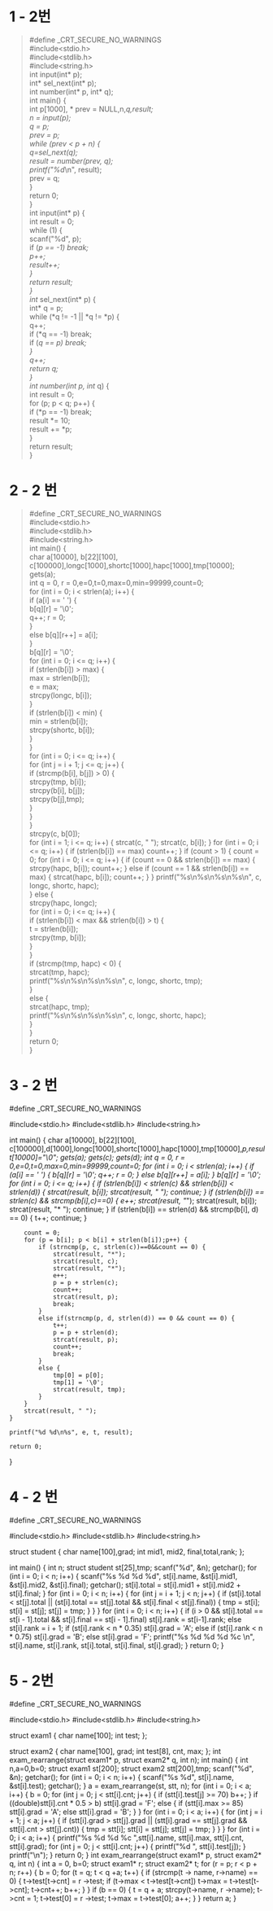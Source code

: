 # 1 - 2번
> #define _CRT_SECURE_NO_WARNINGS  
#include<stdio.h>  
#include<stdlib.h>  
#include<string.h>  
int input(int* p);  
int* sel_next(int* p);  
int number(int* p, int* q);  
int main() {  
	int p[1000], * prev = NULL,n,*q,result;  
	n = input(p);  
	q = p;  
	prev = p;  
	while (prev < p + n) {  
		q=sel_next(q);  
		result = number(prev, q);  
		printf("%d*\n", result);  
		prev = q;  
	}  
	return 0;  
}  
int input(int* p) {  
	int result = 0;  
	while (1) {  
		scanf("%d", p);  
		if (*p == -1) break;  
		p++;  
		result++;  
	}  
	return result;  
}  
int* sel_next(int* p) {  
	int* q = p;    
	while (*q != -1 || *q != *p) {  
		q++;  
		if (*q == -1) break;  
		if (*q == *p) break;  
	}  
	q++;  
	return q;   
}  
int number(int* p, int* q) {  
	int result = 0;  
	for (p; p < q; p++) {  
		if (*p == -1) break;  
		result *= 10;    
		result += *p;  
	}  
	return result;  
}  
# 2 - 2 번
> #define _CRT_SECURE_NO_WARNINGS  
#include<stdio.h>  
#include<stdlib.h>  
#include<string.h>  
int main() {  
	char a[10000], b[22][100], c[100000],longc[1000],shortc[1000],hapc[1000],tmp[10000];   
	gets(a);  
	int q = 0, r = 0,e=0,t=0,max=0,min=99999,count=0;  
	for (int i = 0; i < strlen(a); i++) {    
		if (a[i] == ' ') {  
			b[q][r] = '\0';  
			q++; r = 0;   
		}  
		else b[q][r++] = a[i];    
	}  
	b[q][r] = '\0';  
	for (int i = 0; i <= q; i++) {  
		if (strlen(b[i]) > max) {  
			max = strlen(b[i]);  
			e = max;  
			strcpy(longc, b[i]);  
		}  
		if (strlen(b[i]) < min) {  
			min = strlen(b[i]);  
			strcpy(shortc, b[i]);  
		}  
	}  
	for (int i = 0; i <= q; i++) {  
		for (int j = i + 1; j <= q; j++) {  
			if (strcmp(b[i], b[j]) > 0) {  
				strcpy(tmp, b[i]);  
				strcpy(b[i], b[j]);    
				strcpy(b[j],tmp);  
			}  
		}  
	}   
	strcpy(c, b[0]);  
	for (int i = 1; i <= q; i++) {
		strcat(c, " ");
		strcat(c, b[i]);
	}
	for (int i = 0; i <= q; i++) {
		if (strlen(b[i]) == max) count++;
	}
	if (count > 1) {
		count = 0;
		for (int i = 0; i <= q; i++) {
			if (count == 0 && strlen(b[i]) == max) {
				strcpy(hapc, b[i]); count++;
			}
			else if (count == 1 && strlen(b[i]) == max) {
				strcat(hapc, b[i]); count++;
			}
		}
		printf("%s\n%s\n%s\n%s\n", c, longc, shortc, hapc);  
	}
	else {  
		strcpy(hapc, longc);  
		for (int i = 0; i <= q; i++) {  
			if (strlen(b[i]) < max && strlen(b[i]) > t) {  
				t = strlen(b[i]);  
				strcpy(tmp, b[i]);  
			}  
		}  
		if (strcmp(tmp, hapc) < 0) {  
			strcat(tmp, hapc);  
			printf("%s\n%s\n%s\n%s\n", c, longc, shortc, tmp);  
		}  
		else {  
			strcat(hapc, tmp);  
			printf("%s\n%s\n%s\n%s\n", c, longc, shortc, hapc);  
		}  
	}  
	return 0;  
}  

# 3 - 2 번

#define _CRT_SECURE_NO_WARNINGS 

#include<stdio.h>
#include<stdlib.h>
#include<string.h>

int main() {
	char a[10000], b[22][100], c[100000],d[1000],longc[1000],shortc[1000],hapc[1000],tmp[10000],*p,result[10000]="\0";
	gets(a);
	gets(c);
	gets(d);
	int q = 0, r = 0,e=0,t=0,max=0,min=99999,count=0;
	for (int i = 0; i < strlen(a); i++) {
		if (a[i] == ' ') {
			b[q][r] = '\0';
			q++; r = 0;
		}
		else b[q][r++] = a[i];
	}
	b[q][r] = '\0';
	for (int i = 0; i <= q; i++) {
		if (strlen(b[i]) < strlen(c) && strlen(b[i]) < strlen(d)) {
			strcat(result, b[i]);
			strcat(result, " ");
			continue;
		}
		if (strlen(b[i]) == strlen(c) && strcmp(b[i],c)==0) {
			e++;
			strcat(result, "*");
			strcat(result, b[i]);
			strcat(result, "* ");
			continue;
		}
		if (strlen(b[i]) == strlen(d) && strcmp(b[i], d) == 0) {
			t++;
			continue;
		}

		count = 0;
		for (p = b[i]; p < b[i] + strlen(b[i]);p++) {
			if (strncmp(p, c, strlen(c))==0&&count == 0) {
				strcat(result, "*");
				strcat(result, c);
				strcat(result, "*");
				e++;
				p = p + strlen(c);
				count++;
				strcat(result, p);
				break;
			}
			else if(strncmp(p, d, strlen(d)) == 0 && count == 0) {
				t++;
				p = p + strlen(d);
				strcat(result, p);
				count++;
				break;
			}
			else {
				tmp[0] = p[0];
				tmp[1] = '\0';
				strcat(result, tmp);
			}
		}
		strcat(result, " ");
	}
	
	printf("%d %d\n%s", e, t, result);

	return 0;
}


# 4 - 2 번
#define _CRT_SECURE_NO_WARNINGS 

#include<stdio.h>
#include<stdlib.h>
#include<string.h>


struct student {
	char name[100],grad;
	int mid1, mid2, final,total,rank;
};

int main() {
	int n;
	struct student st[25],tmp;
	scanf("%d", &n); getchar();
	for (int i = 0; i < n; i++) {
		scanf("%s %d %d %d", st[i].name, &st[i].mid1, &st[i].mid2, &st[i].final); getchar();
		st[i].total = st[i].mid1 + st[i].mid2 + st[i].final;
	}
	for (int i = 0; i < n; i++) {
		for (int j = i + 1; j < n; j++) {
			if (st[i].total < st[j].total || (st[i].total == st[j].total && st[i].final < st[j].final)) {
				tmp = st[i];
				st[i] = st[j];
				st[j] = tmp;
			}
		}
	}
	for (int i = 0; i < n; i++) {
		if (i > 0 && st[i].total == st[i - 1].total && st[i].final == st[i - 1].final) st[i].rank = st[i-1].rank;
		else st[i].rank = i + 1;
		if (st[i].rank < n * 0.35) st[i].grad = 'A';
		else if (st[i].rank < n * 0.75) st[i].grad = 'B';
		else st[i].grad = 'F';
		printf("%s %d %d %d %c \n", st[i].name, st[i].rank, st[i].total, st[i].final, st[i].grad);
	}
	return 0;
}

# 5 - 2번

#define _CRT_SECURE_NO_WARNINGS 

#include<stdio.h>
#include<stdlib.h>
#include<string.h>


struct exam1 {
	char name[100];
	int test;
};

struct exam2 {
	char name[100], grad;
	int test[8], cnt, max;
};
int exam_rearrange(struct exam1* p, struct exam2* q, int n);
int main() {
	int n,a=0,b=0;
	struct exam1 st[200];
	struct exam2 stt[200],tmp;
	scanf("%d", &n); getchar();
	for (int i = 0; i < n; i++) {
		scanf("%s %d", st[i].name, &st[i].test); getchar();
	}
	a = exam_rearrange(st, stt, n);
	for (int i = 0; i < a; i++) {
		b = 0;
		for (int j = 0; j < stt[i].cnt; j++) {
			if (stt[i].test[j] >= 70) b++;
		}
		if ((double)stt[i].cnt * 0.5 > b) stt[i].grad = 'F';
		else {
			if (stt[i].max >= 85) stt[i].grad = 'A';
			else stt[i].grad = 'B';
		}
	}
	for (int i = 0; i < a; i++) {
		for (int j = i + 1; j < a; j++) {
			if (stt[i].grad > stt[j].grad || (stt[i].grad == stt[j].grad && stt[i].cnt > stt[j].cnt)) {
				tmp = stt[i];
				stt[i] = stt[j];
				stt[j] = tmp;
			}
		}
	}
	for (int i = 0; i < a; i++) {
		printf("%s %d %d %c ",stt[i].name, stt[i].max, stt[i].cnt, stt[i].grad);
		for (int j = 0; j < stt[i].cnt; j++) {
			printf("%d ", stt[i].test[j]);
		}
		printf("\n");
	}
	return 0;
}
int exam_rearrange(struct exam1* p, struct exam2* q, int n) {
	int a = 0, b=0; 
	struct exam1* r;
	struct exam2* t;
	for (r = p; r < p + n; r++) {
		b = 0;
		for (t = q; t <  q +a; t++) {
			if (strcmp(t -> name, r->name) == 0) {
				t->test[t->cnt] = r ->test;
				if (t->max < t->test[t->cnt]) t->max = t->test[t->cnt];
				t->cnt++;
				b++;
			}
		}
		if (b == 0) {
			t = q + a;
			strcpy(t->name, r ->name);
			t->cnt = 1;
			t->test[0] = r ->test;
			t->max = t->test[0];
			a++;
		}
	}
	return a;
}